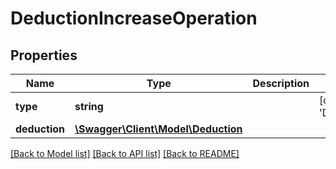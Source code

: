 # DeductionIncreaseOperation

## Properties
Name | Type | Description | Notes
------------ | ------------- | ------------- | -------------
**type** | **string** |  | [optional] [default to 'DEDUCTION_INCREASE']
**deduction** | [**\Swagger\Client\Model\Deduction**](Deduction.md) |  | 

[[Back to Model list]](../../README.md#documentation-for-models) [[Back to API list]](../../README.md#documentation-for-api-endpoints) [[Back to README]](../../README.md)

